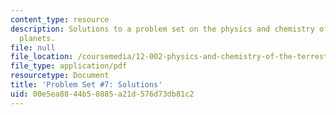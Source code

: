 ```yaml
---
content_type: resource
description: Solutions to a problem set on the physics and chemistry of the terrestrial
  planets.
file: null
file_location: /coursemedia/12-002-physics-and-chemistry-of-the-terrestrial-planets-fall-2008/00e5ea8844b58885a21d576d73db81c2_MIT12_002f08_ps07_solutions.pdf
file_type: application/pdf
resourcetype: Document
title: 'Problem Set #7: Solutions'
uid: 00e5ea88-44b5-8885-a21d-576d73db81c2
---
```

